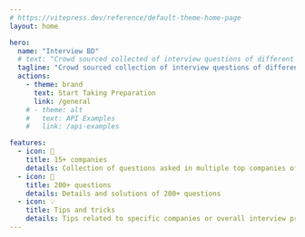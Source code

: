 ```yaml
---
# https://vitepress.dev/reference/default-theme-home-page
layout: home

hero:
  name: "Interview BD"
  # text: "Crowd sourced collected of interview questions of different BD tech companies"
  tagline: "Crowd sourced collection of interview questions of different BD tech companies"
  actions:
    - theme: brand
      text: Start Taking Preparation
      link: /general
    # - theme: alt
    #   text: API Examples
    #   link: /api-examples

features:
  - icon: 🏣
    title: 15+ companies
    details: Collection of questions asked in multiple top companies of Bangladesh
  - icon: 📝
    title: 200+ questions
    details: Details and solutions of 200+ questions
  - icon: 💡
    title: Tips and tricks
    details: Tips related to specific companies or overall interview preparation
---
```


